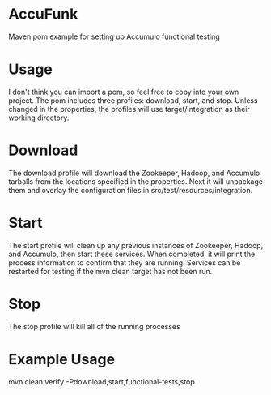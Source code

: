 # AccuFunk
Maven pom example for setting up Accumulo functional testing

# Usage
I don't think you can import a pom, so feel free to copy into your own project.
The pom includes three profiles: download, start, and stop. Unless changed in the
properties, the profiles will use target/integration as their working directory.

# Download
The download profile will download the Zookeeper, Hadoop, and Accumulo tarballs
from the locations specified in the properties. Next it will unpackage them and
overlay the configuration files in src/test/resources/integration.

# Start
The start profile will clean up any previous instances of Zookeeper, Hadoop, and
Accumulo, then start these services. When completed, it will print the process
information to confirm that they are running. Services can be restarted for testing
if the mvn clean target has not been run.

# Stop
The stop profile will kill all of the running processes

# Example Usage
mvn clean verify -Pdownload,start,functional-tests,stop